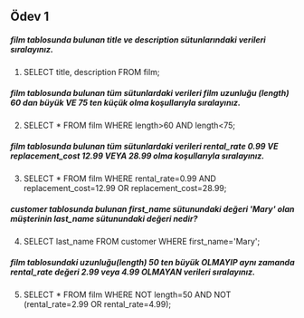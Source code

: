 ## Ödev 1

##### film tablosunda bulunan title ve description sütunlarındaki verileri sıralayınız.
1. SELECT title, description FROM film;
##### film tablosunda bulunan tüm sütunlardaki verileri film uzunluğu (length) 60 dan büyük VE 75 ten küçük olma koşullarıyla sıralayınız.
2. SELECT * FROM film WHERE length>60 AND length<75;
##### film tablosunda bulunan tüm sütunlardaki verileri rental_rate 0.99 VE replacement_cost 12.99 VEYA 28.99 olma koşullarıyla sıralayınız.
3. SELECT * FROM film WHERE rental_rate=0.99 AND replacement_cost=12.99 OR replacement_cost=28.99;
##### customer tablosunda bulunan first_name sütunundaki değeri 'Mary' olan müşterinin last_name sütunundaki değeri nedir?
4. SELECT last_name FROM customer WHERE first_name='Mary';
##### film tablosundaki uzunluğu(length) 50 ten büyük OLMAYIP aynı zamanda rental_rate değeri 2.99 veya 4.99 OLMAYAN verileri sıralayınız.
5. SELECT * FROM film WHERE NOT length=50 AND NOT (rental_rate=2.99 OR rental_rate=4.99);
